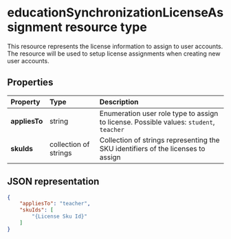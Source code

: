 # educationSynchronizationLicenseAssignment resource type

This resource represents the license information to assign to user accounts. The resource will be used to setup license assignments when creating new user accounts.

## Properties

| Property | Type | Description |
|:-|:-|:-|
| **appliesTo** | string |  Enumeration user role type to assign to license. Possible values: `student`, `teacher`         |
| **skuIds** | collection of strings |  Collection of strings representing the SKU identifiers of the licenses to assign         |

## JSON representation

```json
{
    "appliesTo": "teacher",
    "skuIds": [
        "{License Sku Id}"
    ]
}
```
